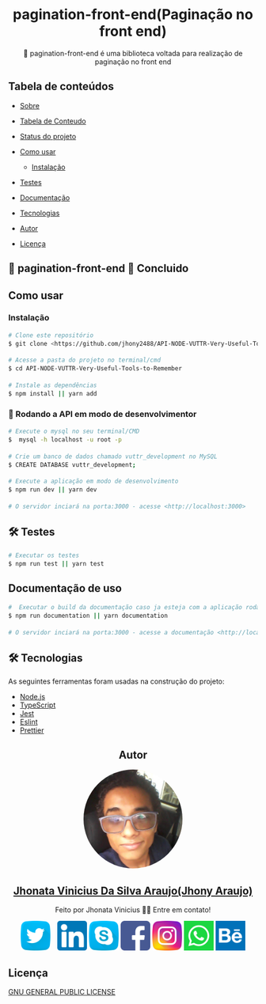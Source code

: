 <h1 align="center" id="vuttr">
   pagination-front-end(Paginação no front end)
</h1>

<p align="center">🚀 pagination-front-end é uma biblioteca voltada para realização de paginação no front end</p>

<h2 id="tabela-de-conteudo">Tabela de conteúdos</h2>
<!--ts-->
   
- [Sobre](#---vuttr)

- [Tabela de Conteudo](#tabela-de-conteudo)

- [Status do projeto](#----vuttr--em-construção--)

- [Como usar](#como-usar)

  - [Instalação](#instalação)

- [Testes](#-testes)

- [Documentação](#----documentatação-da-aplicação)

- [Tecnologias](#-tecnologias)

- [Autor](#autor)

- [Licença](#licença)
<!--te-->

<h2  id="status-projeto">  
	🚧  pagination-front-end 🚀 Concluido
</h2>

<h2>Como usar</h2>

<h3 id="instalacao">Instalação</h3>

```bash
# Clone este repositório
$ git clone <https://github.com/jhony2488/API-NODE-VUTTR-Very-Useful-Tools-to-Remember>

# Acesse a pasta do projeto no terminal/cmd
$ cd API-NODE-VUTTR-Very-Useful-Tools-to-Remember

# Instale as dependências
$ npm install || yarn add

```

<h3 id="rodando-api">🎲 Rodando a API em modo de desenvolvimentor</h3>

```bash
# Execute o mysql no seu terminal/CMD
$  mysql -h localhost -u root -p

# Crie um banco de dados chamado vuttr_development no MySQL
$ CREATE DATABASE vuttr_development;

# Execute a aplicação em modo de desenvolvimento
$ npm run dev || yarn dev

# O servidor inciará na porta:3000 - acesse <http://localhost:3000>
```

<h2 id="tests">🛠 Testes</h2>

```bash
# Executar os testes
$ npm run test || yarn test

```

<h2 id="app-demo">  
  Documentação de uso
</h2>

```bash
#  Executar o build da documentação caso ja esteja com a aplicação rodando com o docker , basta apenas acessar a URL abaixo
$ npm run documentation || yarn documentation

# O servidor inciará na porta:3000 - acesse a documentação <http://localhost:3000/documentation/>
```

<h2 id="tecnologias">🛠 Tecnologias</h2>

As seguintes ferramentas foram usadas na construção do projeto:

- [Node.js](https://nodejs.org/en/)
- [TypeScript](https://www.typescriptlang.org/)
- [Jest](https://jestjs.io/)
- [Eslint](https://eslint.org/)
- [Prettier](https://prettier.io/)

<h2 id="autor" align="center">Autor</h2>

<div align="center">

<a href="https://jhonyaraujo.netlify.app/">
 <img style="border-radius: 50%;" src="https://raw.githubusercontent.com/jhony2488/images/master/perfil.jpg" width="200px;" alt="Jhonata Vinicius"/>
 <br />
 <h2>Jhonata Vinicius Da Silva Araujo(Jhony Araujo) </h2></a>

<p>Feito por Jhonata Vinicius 👋🏽 Entre em contato!</p>

<a href="https://twitter.com/JhonyAraujoDev" align="center"><img src="https://raw.githubusercontent.com/jhony2488/images/master/twitter.png" height="60px" width="60px" /></a>
<a href="https://www.linkedin.com/in/jhonatavinicius2488/"><img src="https://raw.githubusercontent.com/jhony2488/images/master/linkedin.png" style="margin-left:10px;" height="60px" width="60px" /></a>
<a href="https://join.skype.com/invite/v9azzgZrhpWh"><img src="https://raw.githubusercontent.com/jhony2488/images/master/skype%20(1).png" height="60px" width="60px" /></a>
<a href="https://www.facebook.com/jhony.araujo.dev/"><img src="https://raw.githubusercontent.com/jhony2488/images/master/facebook%20(1).png" height="60px" width="60px" /></a>
<a href="https://www.instagram.com/jhonyaraujo_oficial/"><img src="https://raw.githubusercontent.com/jhony2488/images/master/instagram.png" height="60px" width="60px" /></a>
<a href="https://api.whatsapp.com/send?phone=5581983708177"><img src="https://raw.githubusercontent.com/jhony2488/images/master/whatsapp.png" height="60px" width="60px" /></a>
<a href="https://www.behance.net/jhonyaraujo"><img src="https://raw.githubusercontent.com/jhony2488/images/master/behance.png" height="60px" width="60px" /></a>

</div>

<h2 id="licenca">Licença</h2>

<a href="https://github.com/jhony2488/API-NODE-VUTTR-Very-Useful-Tools-to-Remember/blob/master/LICENSE" align="center">GNU GENERAL PUBLIC LICENSE</a>
